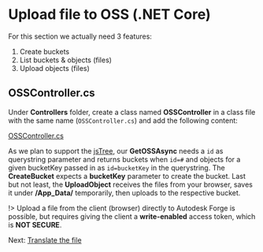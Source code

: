 # Upload file to OSS (.NET Core)

For this section we actually need 3 features:

1. Create buckets
2. List buckets & objects (files)
3. Upload objects (files)

## OSSController.cs

Under **Controllers** folder, create a class named **OSSController** in a class file with the same name (`OSSController.cs`) and add the following content:

[OSSController.cs](_snippets/viewmodels/netcore/OSSController.cs ':include :type=code csharp')

As we plan to support the [jsTree](https://www.jstree.com/), our **GetOSSAsync** needs a `id` as querystring parameter and returns buckets when `id=#` and objects for a given bucketKey passed in as `id=bucketKey` in the querystring. The **CreateBucket** expects a **bucketKey** parameter to create the bucket. Last but not least, the **UploadObject** receives the files from your browser, saves it under **/App_Data/** temporarily, then uploads to the respective bucket.

!> Upload a file from the client (browser) directly to Autodesk Forge is possible, but requires giving the client a **write-enabled** access token, which is **NOT SECURE**.

Next: [Translate the file](modelderivative/translate/)
